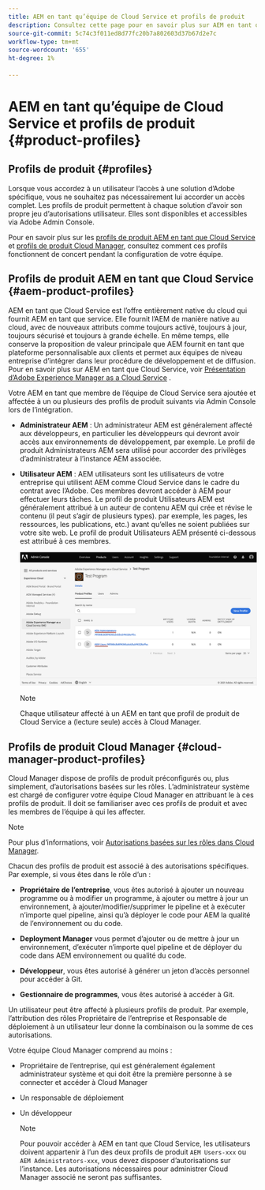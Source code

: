 ```yaml
---
title: AEM en tant qu’équipe de Cloud Service et profils de produit
description: Consultez cette page pour en savoir plus sur AEM en tant qu’équipe de Cloud Service et les profils de produit.
source-git-commit: 5c74c3f011ed8d77fc20b7a802603d37b67d2e7c
workflow-type: tm+mt
source-wordcount: '655'
ht-degree: 1%

---
```



# AEM en tant qu’équipe de Cloud Service et profils de produit {#product-profiles}

## Profils de produit {#profiles}

Lorsque vous accordez à un utilisateur l’accès à une solution d’Adobe spécifique, vous ne souhaitez pas nécessairement lui accorder un accès complet. Les profils de produit permettent à chaque solution d’avoir son propre jeu d’autorisations utilisateur. Elles sont disponibles et accessibles via Adobe Admin Console.

Pour en savoir plus sur les [profils de produit AEM en tant que Cloud Service](#aem-product-profiles) et [profils de produit Cloud Manager](#cloud-manager-product-profiles), consultez comment ces profils fonctionnent de concert pendant la configuration de votre équipe.

## Profils de produit AEM en tant que Cloud Service {#aem-product-profiles}

AEM en tant que Cloud Service est l’offre entièrement native du cloud qui fournit AEM en tant que service. Elle fournit l’AEM de manière native au cloud, avec de nouveaux attributs comme toujours activé, toujours à jour, toujours sécurisé et toujours à grande échelle. En même temps, elle conserve la proposition de valeur principale que AEM fournit en tant que plateforme personnalisable aux clients et permet aux équipes de niveau entreprise d’intégrer dans leur procédure de développement et de diffusion. Pour en savoir plus sur AEM en tant que Cloud Service, voir [Présentation d’Adobe Experience Manager as a Cloud Service](https://experienceleague.adobe.com/docs/experience-manager-cloud-service/overview/introduction.html?lang=fr) .

Votre AEM en tant que membre de l’équipe de Cloud Service sera ajoutée et affectée à un ou plusieurs des profils de produit suivants via Admin Console lors de l’intégration.

* **Administrateur AEM** : Un administrateur AEM est généralement affecté aux développeurs, en particulier les développeurs qui devront avoir accès aux environnements de développement, par exemple. Le profil de produit Administrateurs AEM sera utilisé pour accorder des privilèges d’administrateur à l’instance AEM associée.

* **Utilisateur AEM** : AEM utilisateurs sont les utilisateurs de votre entreprise qui utilisent AEM comme Cloud Service dans le cadre du contrat avec l’Adobe. Ces membres devront accéder à AEM pour effectuer leurs tâches. Le profil de produit Utilisateurs AEM est généralement attribué à un auteur de contenu AEM qui crée et révise le contenu (il peut s’agir de plusieurs types). par exemple, les pages, les ressources, les publications, etc.) avant qu’elles ne soient publiées sur votre site web. Le profil de produit Utilisateurs AEM présenté ci-dessous est attribué à ces membres.

   ![](/help/onboarding/learn-concepts/assets/admin-console-profiles.png)

   >[!NOTE]
   >Chaque utilisateur affecté à un AEM en tant que profil de produit de Cloud Service a (lecture seule) accès à Cloud Manager.

## Profils de produit Cloud Manager {#cloud-manager-product-profiles}

Cloud Manager dispose de profils de produit préconfigurés ou, plus simplement, d’autorisations basées sur les rôles. L’administrateur système est chargé de configurer votre équipe Cloud Manager en attribuant le à ces profils de produit. Il doit se familiariser avec ces profils de produit et avec les membres de l’équipe à qui les affecter.
>[!NOTE]
>Pour plus d’informations, voir [Autorisations basées sur les rôles dans Cloud Manager](/help/onboarding/what-is-required/user-roles-permissions.md).

Chacun des profils de produit est associé à des autorisations spécifiques. Par exemple, si vous êtes dans le rôle d’un :

* **Propriétaire de l’entreprise**, vous êtes autorisé à ajouter un nouveau programme ou à modifier un programme, à ajouter ou mettre à jour un environnement, à ajouter/modifier/supprimer le pipeline et à exécuter n’importe quel pipeline, ainsi qu’à déployer le code pour AEM la qualité de l’environnement ou du code.

* **Deployment Manager** vous permet d’ajouter ou de mettre à jour un environnement, d’exécuter n’importe quel pipeline et de déployer du code dans AEM environnement ou qualité du code.

* **Développeur**, vous êtes autorisé à générer un jeton d’accès personnel pour accéder à Git.

* **Gestionnaire de programmes**, vous êtes autorisé à accéder à Git.

Un utilisateur peut être affecté à plusieurs profils de produit. Par exemple, l’attribution des rôles Propriétaire de l’entreprise et Responsable de déploiement à un utilisateur leur donne la combinaison ou la somme de ces autorisations.

Votre équipe Cloud Manager comprend au moins :

* Propriétaire de l’entreprise, qui est généralement également administrateur système et qui doit être la première personne à se connecter et accéder à Cloud Manager
* Un responsable de déploiement
* Un développeur

   >[!NOTE]
   >Pour pouvoir accéder à AEM en tant que Cloud Service, les utilisateurs doivent appartenir à l’un des deux profils de produit `AEM Users-xxx` ou `AEM Administrators-xxx`, vous devez disposer d’autorisations sur l’instance. Les autorisations nécessaires pour administrer Cloud Manager associé ne seront pas suffisantes.
